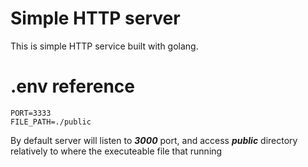 # Simple HTTP server

This is simple HTTP service built with golang.

# .env reference

```
PORT=3333
FILE_PATH=./public
```

By default server will listen to ***3000*** port, and access ***public*** directory relatively to where the executeable file that running
